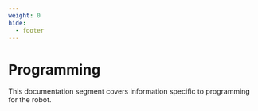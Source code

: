 ```yaml
---
weight: 0
hide:
  - footer
---
```


# Programming

This documentation segment covers information specific to programming for the robot.
